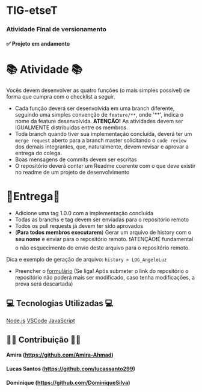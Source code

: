 # TIG-etseT


### Atividade Final de versionamento

####  ✅ Projeto em andamento


# 📚 Atividade 📚

Vocês devem desenvolver as quatro funções (o mais simples possível) de forma que cumpra com o checklist a seguir.

-   Cada função deverá ser desenvolvida em uma branch diferente, seguindo uma simples convenção de  `feature/**`, onde '**', indica o nome da feature desenvolvida.  **ATENÇÃO!**  As atividades devem ser IGUALMENTE distribuidas entre os membros.
-   Toda branch quando tiver sua implementação concluída, deverá ter um  `merge request`  aberto para a branch master solicitando o  `code review`  dos demais integrantes, que, naturalmente, devem revisar e aprovar a entrega do colega.
-   Boas mensagens de commits devem ser escritas
-   O repositório deverá conter um Readme coerente com o que deve existir no readme de um projeto de desenvolvimento

# 🚌Entrega🚌

-   Adicione uma tag 1.0.0 com a implementação concluída
-   Todas as branchs e tag devem ser enviadas para o repositório remoto
-   Todos os pull requests já devem ter sido aprovados
-   (**Para todos membros executarem**) Gerar um arquivo de history com o  **seu nome**  e enviar para o repositório remoto.  ❗️ATENÇÃO❗️É fundamental o não esquecimento do envio deste arquivo para o repositório remoto.

Dica e exemplo de geração de arquivo:  `history > LOG_AngeloLuz`

-   Preencher o  [formulário](https://docs.google.com/forms/d/e/1FAIpQLSdkjrmTVYY6_3YMRK1BXNOUuzYJ3u_25wZT1qe5k718e52CAA/viewform?usp=sf_link)  (Se liga! Após submeter o link do repositório o repositório não poderá mais ser modificado, caso tenha modificações, a prova será descartada)

## 💻 Tecnologias Utilizadas 💻

[Node.js](https://nodejs.org/en/) 
[VSCode](https://code.visualstudio.com/) 
[JavaScript](https://www.javascript.com/)

## 👩‍💻 Contribuição 👨‍💻 

#### Amira (https://github.com/Amira-Ahmad)
#### Lucas Santos (https://github.com/lucassanto299)
#### Dominique (https://github.com/DominiqueSilva)
